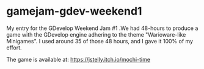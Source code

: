 # gamejam-gdev-weekend1
My entry for the GDevelop Weekend Jam #1 .We had 48-hours to produce a game with the GDevelop engine adhering to the theme "Warioware-like Minigames".
I used around 35 of those 48 hours, and I gave it 100% of my effort.

The game is available at: https://jstelly.itch.io/mochi-time
